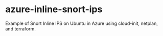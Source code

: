 # azure-inline-snort-ips
Example of Snort Inline IPS on Ubuntu in Azure using cloud-init, netplan, and terraform.
